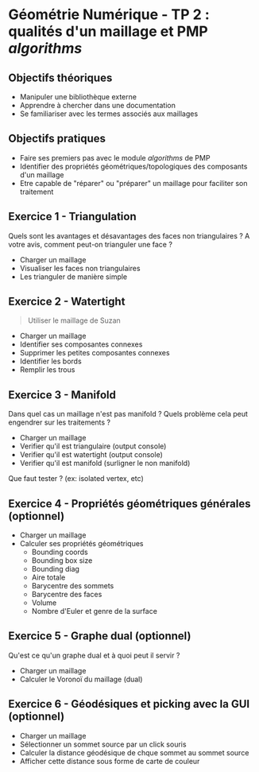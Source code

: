 # Géométrie Numérique - TP 2 : qualités d'un maillage et PMP *algorithms*

## Objectifs théoriques

- Manipuler une bibliothèque externe
- Apprendre à chercher dans une documentation
- Se familiariser avec les termes associés aux maillages

## Objectifs pratiques

- Faire ses premiers pas avec le module *algorithms* de PMP
- Identifier des propriétés géométriques/topologiques des composants d'un maillage
- Etre capable de "réparer" ou "préparer" un maillage pour faciliter son traitement

## Exercice 1 - Triangulation

Quels sont les avantages et désavantages des faces non triangulaires ?
A votre avis, comment peut-on trianguler une face ?

- Charger un maillage
- Visualiser les faces non triangulaires
- Les trianguler de manière simple

## Exercice 2 - Watertight

> Utiliser le maillage de Suzan

- Charger un maillage
- Identifier ses composantes connexes
- Supprimer les petites composantes connexes
- Identifier les bords
- Remplir les trous

## Exercice 3 - Manifold

Dans quel cas un maillage n'est pas manifold ?
Quels problème cela peut engendrer sur les traitements ?

- Charger un maillage
- Verifier qu'il est triangulaire (output console)
- Verifier qu'il est watertight (output console)
- Verifier qu'il est manifold (surligner le non manifold)

Que faut tester ? (ex: isolated vertex, etc)

## Exercice 4 - Propriétés géométriques générales **(optionnel)**

- Charger un maillage
- Calculer ses propriétés géométriques
  - Bounding coords
  - Bounding box size
  - Bounding diag
  - Aire totale
  - Barycentre des sommets
  - Barycentre des faces
  - Volume
  - Nombre d'Euler et genre de la surface

## Exercice 5 - Graphe dual **(optionnel)**

Qu'est ce qu'un graphe dual et à quoi peut il servir ?

- Charger un maillage
- Calculer le Voronoï du maillage (dual)

## Exercice 6 - Géodésiques et picking avec la GUI **(optionnel)**

- Charger un maillage
- Sélectionner un sommet source par un click souris
- Calculer la distance géodésique de chque sommet au sommet source
- Afficher cette distance sous forme de carte de couleur